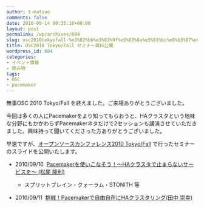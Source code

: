 ```yaml
---
author: t-matsuo
comments: false
date: 2010-09-14 00:35:16+00:00
layout: post
permalink: /wp/archives/604
slug: osc2010tokyofall-%e3%82%bb%e3%83%9f%e3%83%8a%e3%83%bc%e8%b3%87%e6%96%99%e5%85%ac%e9%96%8b
title: OSC2010 Tokyo/Fall セミナー資料公開
wordpress_id: 604
categories:
- イベント情報
- 読み物
tags:
- OSC
- pacemaker
---
```


無事OSC 2010 Tokyo/Fall を終えました。ご来場ありがとうございました。





今回は多くの人にPacemakerをより知ってもらおうと、HAクラスタという地味な分野にもかかわらずPacemakerネタだけで2セッションも講演させていただきました。興味持って聞いてくださった方ありがとうございました。





早速ですが、[オープンソースカンファレンス2010 Tokyo/Fall](http://www.ospn.jp/osc2010-fall/) で行ったセミナーのスライドを公開いたします。













	
  * 2010/09/10  [Pacemakerを使いこなそう！～HAクラスタで止まらないサービスを～ (松尾 隆利) ](//wp/?attachment_id=605)

	
    * スプリットブレイン・クォーラム・STONITH 等




	
  * 2010/09/11  [挑戦！Pacemakerで自由自在にHAクラスタリング(田中 崇幸)](http://sourceforge.jp/projects/linux-ha/docs/Pacemaker_OSC2010TokyoFall_20100911/ja/1/Pacemaker_OSC2010TokyoFall_20100911.pdf)



